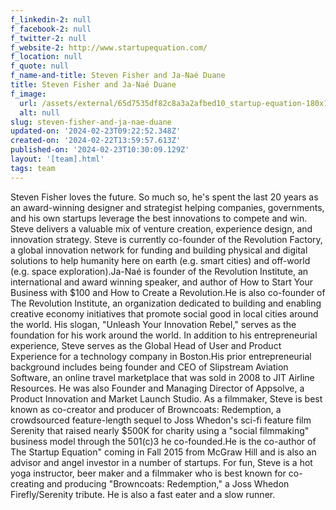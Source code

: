 ```yaml
---
f_linkedin-2: null
f_facebook-2: null
f_twitter-2: null
f_website-2: http://www.startupequation.com/
f_location: null
f_quote: null
f_name-and-title: Steven Fisher and Ja-Naé Duane
title: Steven Fisher and Ja-Naé Duane
f_image:
  url: /assets/external/65d7535df82c8a3a2afbed10_startup-equation-180x155.jpeg
  alt: null
slug: steven-fisher-and-ja-nae-duane
updated-on: '2024-02-23T09:22:52.348Z'
created-on: '2024-02-22T13:59:57.613Z'
published-on: '2024-02-23T10:30:09.129Z'
layout: '[team].html'
tags: team
---
```


Steven Fisher loves the future. So much so, he's spent the last 20 years as an award-winning designer and strategist helping companies, governments, and his own startups leverage the best innovations to compete and win. Steve delivers a valuable mix of venture creation, experience design, and innovation strategy. Steve is currently co-founder of the Revolution Factory, a global innovation network for funding and building physical and digital solutions to help humanity here on earth (e.g. smart cities) and off-world (e.g. space exploration).Ja-Naé is founder of the Revolution Institute, an international and award winning speaker, and author of How to Start Your Business with $100 and How to Create a Revolution.He is also co-founder of The Revolution Institute, an organization dedicated to building and enabling creative economy initiatives that promote social good in local cities around the world. His slogan, "Unleash Your Innovation Rebel," serves as the foundation for his work around the world. In addition to his entrepreneurial experience, Steve serves as the Global Head of User and Product Experience for a technology company in Boston.His prior entrepreneurial background includes being founder and CEO of Slipstream Aviation Software, an online travel marketplace that was sold in 2008 to JIT Airline Resources. He was also Founder and Managing Director of Appsolve, a Product Innovation and Market Launch Studio. As a filmmaker, Steve is best known as co-creator and producer of Browncoats: Redemption, a crowdsourced feature-length sequel to Joss Whedon's sci-fi feature film Serenity that raised nearly $500K for charity using a "social filmmaking" business model through the 501(c)3 he co-founded.He is the co-author of The Startup Equation" coming in Fall 2015 from McGraw Hill and is also an advisor and angel investor in a number of startups. For fun, Steve is a hot yoga instructor, beer maker and a filmmaker who is best known for co-creating and producing "Browncoats: Redemption," a Joss Whedon Firefly/Serenity tribute. He is also a fast eater and a slow runner.
